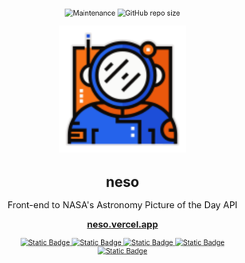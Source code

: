 <div align="center">

<br />

<img alt="Maintenance" src="https://img.shields.io/maintenance/yes/2023?style=for-the-badge">
<img alt="GitHub repo size" src="https://img.shields.io/github/repo-size/paulinek13/neso?style=for-the-badge">

<br />
<br />

<img src="static/favicon.svg" alt="neso_img" width="256">
<h1><b>neso</b></h1>
<p style="font-size: large;">Front-end to NASA's Astronomy Picture of the Day API</p>
<a style="font-size: large;" href="https://neso.vercel.app/"><strong>neso.vercel.app</strong></a>

<br />
<br />

<a href="https://vercel.com/">
<img alt="Static Badge" src="https://img.shields.io/badge/vercel-0c0a09?style=for-the-badge&logo=vercel"/>
</a>
<a href="https://kit.svelte.dev/">
<img alt="Static Badge" src="https://img.shields.io/badge/svetle_kit-0c0a09?style=for-the-badge&logo=svelte"/>
</a>
<a href="https://tailwindcss.com/">
<img alt="Static Badge" src="https://img.shields.io/badge/tailwindcss-0c0a09?style=for-the-badge&logo=tailwindcss"/>
</a>
<a href="https://vitejs.dev/">
<img alt="Static Badge" src="https://img.shields.io/badge/vite-0c0a09?style=for-the-badge&logo=vite"/>
</a>
<a href="https://postcss.org/">
<img alt="Static Badge" src="https://img.shields.io/badge/postcss-0c0a09?style=for-the-badge&logo=postcss"/>
</a>

</div>
